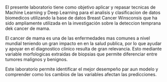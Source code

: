 El presente laboratorio tiene como objetivo aplicar y repasar tecnicas de Machine Learning
y Deep Learning para el analisis y clasificacion de datos biomedicos utilizando la base 
de datos Breast Cancer Winsconsis que ha sido ampliamente utilizada en la investigación
sobre la deteccion temprana dek cancer de mama.

El cancer de mama es una de las enfermedades mas comunes a nivel mundial teniendo un gran
impacto en en la salud publica, por lo que ayudar y apoyar en el diagnostico clinico resulta
de gran relevancia. Esto mediante variable morfologicas extraidas de biopsias que permite
diferenciar entre tumores malignos y benignos.

Este laboratorio permite identificar el mejor desempeño par aun modelo y comprender como
los cambios de las variables afectan las predicciones.
